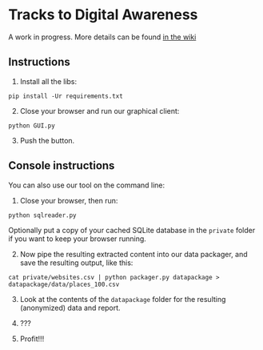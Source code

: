 # Tracks to Digital Awareness

A work in progress. More details can be found [in the wiki](https://github.com/ZuozHK19/T2DA/wiki/Project-Idea)

## Instructions

1. Install all the libs:

`pip install -Ur requirements.txt`

2. Close your browser and run our graphical client:

`python GUI.py`

3. Push the button.

## Console instructions

You can also use our tool on the command line:

1. Close your browser, then run:

`python sqlreader.py`

Optionally put a copy of your cached SQLite database in the `private` folder if you want to keep your browser running.

2. Now pipe the resulting extracted content into our data packager, and save the resulting output, like this:

```
cat private/websites.csv | python packager.py datapackage > datapackage/data/places_100.csv
```
3. Look at the contents of the `datapackage` folder for the resulting (anonymized) data and report.

4. ???

5. Profit!!!

